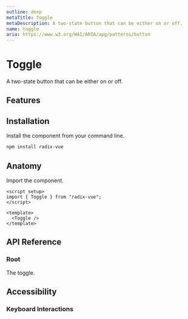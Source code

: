 ```yaml
---
outline: deep
metaTitle: Toggle
metaDescription: A two-state button that can be either on or off.
name: toggle
aria: https://www.w3.org/WAI/ARIA/apg/patterns/button
---
```


<script setup>
import Description from '../../components/Description.vue'
import HeroContainer from '../../components/HeroContainer.vue'
import DemoToggle from '../../components/demo/Toggle/index.vue'
import PropsTable from '../../components/tables/PropsTable.vue'
import EmitsTable from '../../components/tables/EmitsTable.vue'
import DataAttributesTable from '../../components/tables/DataAttributesTable.vue'
import KeyboardTable from '../../components/tables/KeyboardTable.vue'
import Highlights from '../../components/Highlights.vue'
import HeroCodeGroup from '../../components/HeroCodeGroup.vue'
</script>

# Toggle

<Description>
A two-state button that can be either on or off.
</Description>

<HeroContainer>
<DemoToggle />
<template v-slot:codeSlot>
<HeroCodeGroup>
<div filename="index.vue">

<<< ../../components/demo/Toggle/index.vue

</div>
</HeroCodeGroup>
</template>
</HeroContainer>

## Features
<Highlights
  :features="['Full keyboard navigation.', 'Can be controlled or uncontrolled.']"
/>

## Installation

Install the component from your command line.

```bash
npm install radix-vue
```

## Anatomy

Import the component.

```vue
<script setup>
import { Toggle } from "radix-vue";
</script>

<template>
  <Toggle />
</template>
```

## API Reference

### Root

The toggle.

<PropsTable
  :data="[
    {
      name: 'asChild',
      required: false,
      type: 'boolean',
      default: 'false',
      description: 'Change the default rendered element for the one passed as a child, merging their props and behavior.<br><br>Read our <a href=&quot;/guides/composition&quot;>Composition</a> guide for more details.',
    },
    {
      name: 'defaultPressed',
      type: 'boolean',
      description: 'The pressed state of the toggle when it is initially rendered. Use when you do not need to control its pressed state.',
    },
    {
      name: 'pressed',
      type: 'boolean',
      description: '<span> The controlled pressed state of the toggle. Must be binded with <Code>v-model</Code>.</span>',
    },
    {
      name: 'disabled',
      type: 'boolean',
      description: '<span> When <Code>true</Code>, prevents the user from interacting with the toggle.</span>',
    },
  ]"
/>

<DataAttributesTable
  :data="[
    {
      attribute: '[data-state]',
      values: ['on', 'off'],
    },
    {
      attribute: '[data-disabled]',
      values: 'Present when disabled',
    },
  ]"
/>

## Accessibility

### Keyboard Interactions

<KeyboardTable
  :data="[
    {
      keys: ['Space'],
      description: 'Activates/deactivates the toggle.',
    },
    {
      keys: ['Enter'],
      description: 'Activates/deactivates the toggle.',
    },
  ]"
/>

